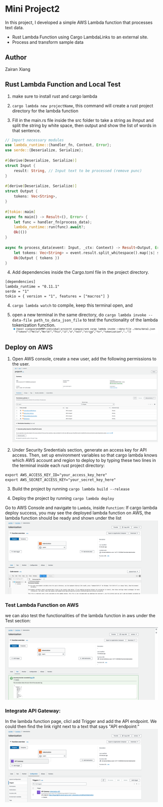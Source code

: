 # Mini Project2

In this project, I developed a simple AWS Lambda function that processes text data.
- Rust Lambda Function using Cargo LambdaLinks to an external site.
- Process and transform sample data

## Author

Zairan Xiang

## Rust Lambda Function and Local Test

1. make sure to install rust and cargo lambda

2. ```cargo lambda new projectName```, this command will create a rust project directory for the lambda function

3. Fill in the main.rs file inside the src folder to take a string as ihnput and split the string by white space, then output and show the list of words in that sentence.
```rust
// Import necessary modules
use lambda_runtime::{handler_fn, Context, Error};
use serde::{Deserialize, Serialize};

#[derive(Deserialize, Serialize)]
struct Input {
    result: String, // Input text to be processed (remove punc)
}

#[derive(Deserialize, Serialize)]
struct Output {
    tokens: Vec<String>,
}

#[tokio::main]
async fn main() -> Result<(), Error> {
    let func = handler_fn(process_data); 
    lambda_runtime::run(func).await?; 
    Ok(()) 
}

async fn process_data(event: Input, _ctx: Context) -> Result<Output, Error> {
    let tokens: Vec<String> = event.result.split_whitespace().map(|s| s.to_string()).collect();
    Ok(Output { tokens }) 
}
```

4. Add dependencies inside the Cargo.toml file in the project directory.
```
[dependencies]
lambda_runtime = "0.11.1"
serde = "1"
tokio = { version = "1", features = ["macros"] }

```

4. ```cargo lambda watch``` to compile, keep this terminal open, and

5. open a new terminal in the same directory, do ```cargo lambda invoke --data-file path_to_data_json_file``` to test the functionality of the lambda tokenization function.
![image](./token.png)

## Deploy on AWS

1. Open AWS console, create a new user, add the following permissions to the user.
![image](./user.png)

2. Under Security Sredentials section, generate an access key for API access. Then, set up environment variables so that cargo lambda knows which AWS account and region to deploy to by typing these two lines in the terminal inside each rust project directory:
```
export AWS_ACCESS_KEY_ID="your_access_key_here"
export AWS_SECRET_ACCESS_KEY="your_secret_key_here"
```
3. Build the project by running `cargo lambda build --release`

4. Deploy the project by running `cargo lambda deploy`

Go to AWS Console and navigate to `Lambda`, inside `Function`: If cargo lambda deploy success, you may see the deployed lambda function on AWS, the lambda function should be ready and shown under the list
![image](./token_lambda.png)


### Test Lambda Function on AWS
we can also test the functionalities of the lambda function in aws under the Test section:

![image](./token_test.png)

### Integrate API Gateway:
In the lambda function page, clicl add Trigger and add the API endpoint. We could then find the link right next to a text that says "API endpoint:"
![image](./API.png)
